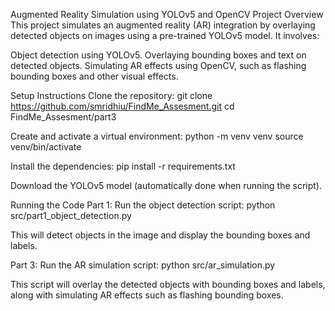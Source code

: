Augmented Reality Simulation using YOLOv5 and OpenCV
Project Overview
This project simulates an augmented reality (AR) integration by overlaying detected objects on images using a pre-trained YOLOv5 model. It involves:

Object detection using YOLOv5.
Overlaying bounding boxes and text on detected objects.
Simulating AR effects using OpenCV, such as flashing bounding boxes and other visual effects.

Setup Instructions
Clone the repository:
git clone https://github.com/smridhiu/FindMe_Assesment.git
cd FindMe_Assesment/part3

Create and activate a virtual environment:
python -m venv venv
source venv/bin/activate  

Install the dependencies:
pip install -r requirements.txt

Download the YOLOv5 model (automatically done when running the script).

Running the Code
Part 1: Run the object detection script:
python src/part1_object_detection.py

This will detect objects in the image and display the bounding boxes and labels.

Part 3: Run the AR simulation script:
python src/ar_simulation.py

This script will overlay the detected objects with bounding boxes and labels, along with simulating AR effects such as flashing bounding boxes.